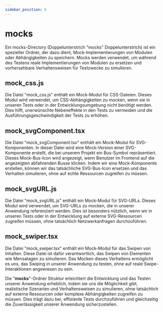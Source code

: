 ```yaml
---
sidebar_position: 5
---
```


# __mocks__

Ein mocks-Directory (Doppelunterstrich "mocks" Doppelunterstrich) ist ein spezieller Ordner, der dazu dient, Mock-Implementierungen von Modulen oder Abhängigkeiten zu speichern. Mocks werden verwendet, um während des Testens reale Implementierungen von Modulen zu ersetzen und vorhersehbare Verhaltensweisen für Testzwecke zu simulieren.

## mock_css.js

Die Datei "mock_css.js" enthält ein Mock-Modul für CSS-Dateien. Dieses Modul wird verwendet, um CSS-Abhängigkeiten zu mocken, wenn sie in unseren Tests oder in der Entwicklungsumgebung nicht benötigt werden. Dies hilft, unerwünschte Nebeneffekte in den Tests zu vermeiden und die Ausführungsgeschwindigkeit der Tests zu erhöhen.

## mock_svgComponent.tsx

Die Datei "mock_svgComponent.tsx" enthält ein Mock-Modul für SVG-Komponenten. In dieser Datei wird eine Mock-Version einer SVG-Komponente erstellt, die bei unserem Projekt ein Bus-Symbol repräsentiert. Dieses Mock-Bus-Icon wird angezeigt, wenn Benutzer im Frontend auf die angezeigten abfahrenden Busse klicken. Indem wir eine Mock-Komponente erstellen, können wir das tatsächliche SVG-Bus-Icon ersetzen und das Verhalten simulieren, ohne auf echte Ressourcen zugreifen zu müssen.

## mock_svgURL.js

Die Datei "mock_svgURL.js" enthält ein Mock-Modul für SVG-URLs. Dieses Modul wird verwendet, um SVG-URLs zu mocken, die in unserer Anwendung referenziert werden. Dies ist besonders nützlich, wenn wir in unseren Tests oder in der Entwicklung auf externe SVG-Ressourcen zugreifen müssen, ohne tatsächlich Netzwerkanfragen durchzuführen.

## mock_swiper.tsx

Die Datei "mock_swiper.tsx" enthält ein Mock-Modul für das Swipen von Inhalten. Diese Datei ist dafür verantwortlich, das Swipen von Elementen wie Mensatagen zu simulieren. Das Mocken dieses Verhaltens ermöglicht es uns, das Swiping in unserer Anwendung zu testen, ohne auf reale Swipe-Interaktionen angewiesen zu sein.

Die "__mocks__"-Ordner Struktur erleichtert die Entwicklung und das Testen unserer Anwendung erheblich, indem sie uns die Möglichkeit gibt, realistische Szenarien und Verhaltensweisen zu simulieren, ohne tatsächlich auf externe Ressourcen oder komplexe Abhängigkeiten zugreifen zu müssen. Dies trägt dazu bei, effiziente Tests durchzuführen und gleichzeitig die Zuverlässigkeit unserer Anwendung sicherzustellen.
